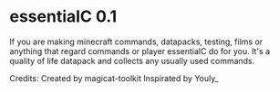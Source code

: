 # essentialC 0.1
If you are making minecraft commands, datapacks, testing, films or anything that regard commands or player essentialC do for you. It's a quality of life datapack and
collects any usually used commands.

Credits:
Created by magicat-toolkit
Inspirated by Youly_
